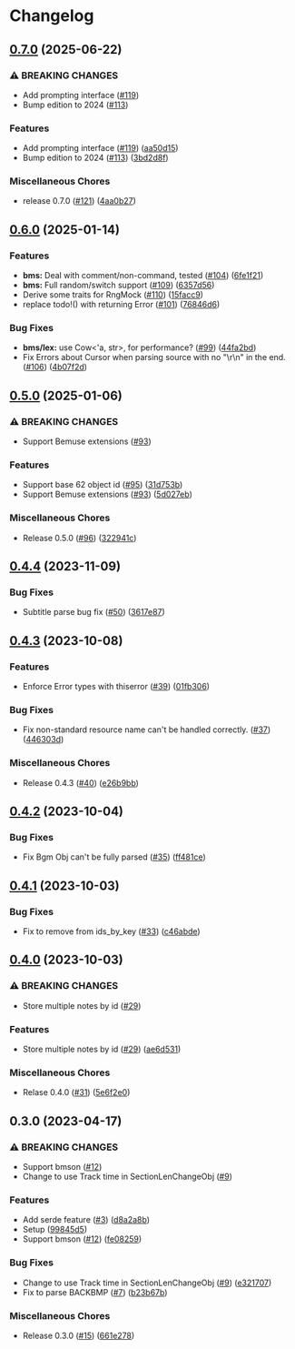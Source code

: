 # Changelog

## [0.7.0](https://github.com/MikuroXina/bms-rs/compare/v0.6.0...v0.7.0) (2025-06-22)


### ⚠ BREAKING CHANGES

* Add prompting interface ([#119](https://github.com/MikuroXina/bms-rs/issues/119))
* Bump edition to 2024 ([#113](https://github.com/MikuroXina/bms-rs/issues/113))

### Features

* Add prompting interface ([#119](https://github.com/MikuroXina/bms-rs/issues/119)) ([aa50d15](https://github.com/MikuroXina/bms-rs/commit/aa50d154ac8610c056830f882d62d4e37f513f86))
* Bump edition to 2024 ([#113](https://github.com/MikuroXina/bms-rs/issues/113)) ([3bd2d8f](https://github.com/MikuroXina/bms-rs/commit/3bd2d8f9dfcad2563151bf7e934c3a4ebd5256d2))


### Miscellaneous Chores

* release 0.7.0 ([#121](https://github.com/MikuroXina/bms-rs/issues/121)) ([4aa0b27](https://github.com/MikuroXina/bms-rs/commit/4aa0b2767281c56241d8691a8efe7355a0758b50))

## [0.6.0](https://github.com/MikuroXina/bms-rs/compare/v0.5.0...v0.6.0) (2025-01-14)


### Features

* **bms:** Deal with comment/non-command, tested ([#104](https://github.com/MikuroXina/bms-rs/issues/104)) ([6fe1f21](https://github.com/MikuroXina/bms-rs/commit/6fe1f21ba15592a5bc4746f5dbfd1d9cbcc11301))
* **bms:** Full random/switch support ([#109](https://github.com/MikuroXina/bms-rs/issues/109)) ([6357d56](https://github.com/MikuroXina/bms-rs/commit/6357d56ac1f40e5340bcd4be2d400595ecc15bc1))
* Derive some traits for RngMock ([#110](https://github.com/MikuroXina/bms-rs/issues/110)) ([15facc9](https://github.com/MikuroXina/bms-rs/commit/15facc995135619481caf0faf64cb6498385fa03))
* replace todo!() with returning Error ([#101](https://github.com/MikuroXina/bms-rs/issues/101)) ([76846d6](https://github.com/MikuroXina/bms-rs/commit/76846d68e25fb44d4fcdfdb1dd9e8863127f0c03))


### Bug Fixes

* **bms/lex:** use Cow&lt;'a, str&gt;, for performance? ([#99](https://github.com/MikuroXina/bms-rs/issues/99)) ([44fa2bd](https://github.com/MikuroXina/bms-rs/commit/44fa2bd08451bc9dd2ad38c0617d930f28dd341b))
* Fix Errors about Cursor when parsing source with no "\r\n" in the end. ([#106](https://github.com/MikuroXina/bms-rs/issues/106)) ([4b07f2d](https://github.com/MikuroXina/bms-rs/commit/4b07f2dae42676c7625de12cf84965a7b44ef1db))

## [0.5.0](https://github.com/MikuroXina/bms-rs/compare/v0.4.4...v0.5.0) (2025-01-06)


### ⚠ BREAKING CHANGES

* Support Bemuse extensions ([#93](https://github.com/MikuroXina/bms-rs/issues/93))

### Features

* Support base 62 object id ([#95](https://github.com/MikuroXina/bms-rs/issues/95)) ([31d753b](https://github.com/MikuroXina/bms-rs/commit/31d753b944a8ea5f1a97f854880f8c1a2f41ebbf))
* Support Bemuse extensions ([#93](https://github.com/MikuroXina/bms-rs/issues/93)) ([5d027eb](https://github.com/MikuroXina/bms-rs/commit/5d027ebd8e0274d9aab6a5c9a704bcce4d5f8aea))


### Miscellaneous Chores

* Release 0.5.0 ([#96](https://github.com/MikuroXina/bms-rs/issues/96)) ([322941c](https://github.com/MikuroXina/bms-rs/commit/322941c6ea89eb84517370df33540a953be2de90))

## [0.4.4](https://github.com/MikuroXina/bms-rs/compare/v0.4.3...v0.4.4) (2023-11-09)


### Bug Fixes

* Subtitle parse bug fix ([#50](https://github.com/MikuroXina/bms-rs/issues/50)) ([3617e87](https://github.com/MikuroXina/bms-rs/commit/3617e87efe4d86c25e5fb005856809b5911491aa))

## [0.4.3](https://github.com/MikuroXina/bms-rs/compare/v0.4.2...v0.4.3) (2023-10-08)


### Features

* Enforce Error types with thiserror ([#39](https://github.com/MikuroXina/bms-rs/issues/39)) ([01fb306](https://github.com/MikuroXina/bms-rs/commit/01fb306a8b463d99b35fc83cf83c7d1f5bf9bf35))


### Bug Fixes

* Fix non-standard resource name can't be handled correctly. ([#37](https://github.com/MikuroXina/bms-rs/issues/37)) ([446303d](https://github.com/MikuroXina/bms-rs/commit/446303d8d678a78acdc5cb4891ddee702891e2a9))


### Miscellaneous Chores

* Release 0.4.3 ([#40](https://github.com/MikuroXina/bms-rs/issues/40)) ([e26b9bb](https://github.com/MikuroXina/bms-rs/commit/e26b9bb2779de5449936e772d5f15e44b22c4c2e))

## [0.4.2](https://github.com/MikuroXina/bms-rs/compare/v0.4.1...v0.4.2) (2023-10-04)


### Bug Fixes

* Fix Bgm Obj can't be fully parsed ([#35](https://github.com/MikuroXina/bms-rs/issues/35)) ([ff481ce](https://github.com/MikuroXina/bms-rs/commit/ff481ce7a2e4efaa1018fba510871ef1a9a2e486))

## [0.4.1](https://github.com/MikuroXina/bms-rs/compare/v0.4.0...v0.4.1) (2023-10-03)


### Bug Fixes

* Fix to remove from ids_by_key ([#33](https://github.com/MikuroXina/bms-rs/issues/33)) ([c46abde](https://github.com/MikuroXina/bms-rs/commit/c46abde3a4f75d3a0148344c3ed3cc24db8ee36a))

## [0.4.0](https://github.com/MikuroXina/bms-rs/compare/v0.3.0...v0.4.0) (2023-10-03)


### ⚠ BREAKING CHANGES

* Store multiple notes by id ([#29](https://github.com/MikuroXina/bms-rs/issues/29))

### Features

* Store multiple notes by id ([#29](https://github.com/MikuroXina/bms-rs/issues/29)) ([ae6d531](https://github.com/MikuroXina/bms-rs/commit/ae6d531077a397367b282c060a3ddf7d818b26c2))


### Miscellaneous Chores

* Relase 0.4.0 ([#31](https://github.com/MikuroXina/bms-rs/issues/31)) ([5e6f2e0](https://github.com/MikuroXina/bms-rs/commit/5e6f2e075cf9e5fb859e9b5b60ee7a7ff911ce7a))

## 0.3.0 (2023-04-17)


### ⚠ BREAKING CHANGES

* Support bmson ([#12](https://github.com/MikuroXina/bms-rs/issues/12))
* Change to use Track time in SectionLenChangeObj ([#9](https://github.com/MikuroXina/bms-rs/issues/9))

### Features

* Add serde feature ([#3](https://github.com/MikuroXina/bms-rs/issues/3)) ([d8a2a8b](https://github.com/MikuroXina/bms-rs/commit/d8a2a8b540323ed23d4bb74cb1dc7dd804e01413))
* Setup ([99845d5](https://github.com/MikuroXina/bms-rs/commit/99845d5e0143781d38e1a153efd6d689c71c6c01))
* Support bmson ([#12](https://github.com/MikuroXina/bms-rs/issues/12)) ([fe08259](https://github.com/MikuroXina/bms-rs/commit/fe08259b9232ea491d1770346611bf43caed9cd9))


### Bug Fixes

* Change to use Track time in SectionLenChangeObj ([#9](https://github.com/MikuroXina/bms-rs/issues/9)) ([e321707](https://github.com/MikuroXina/bms-rs/commit/e321707dafd98a6af3c9ba4e4b196fea37452458))
* Fix to parse BACKBMP ([#7](https://github.com/MikuroXina/bms-rs/issues/7)) ([b23b67b](https://github.com/MikuroXina/bms-rs/commit/b23b67bdc98b2b8ac870247c75759e8542f76529))


### Miscellaneous Chores

* Release 0.3.0 ([#15](https://github.com/MikuroXina/bms-rs/issues/15)) ([661e278](https://github.com/MikuroXina/bms-rs/commit/661e278cc22d552ccdf70e79a9e40e391d9b32dd))

